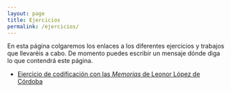 ```yaml
---
layout: page
title: Ejercicios
permalink: /ejercicios/
---
```


En esta página colgaremos los enlaces a los diferentes ejercicios y trabajos que llevaréis a cabo. De momento puedes escribir un mensaje dónde diga lo que contendrá este página. 

- [Ejercicio de codificación con las *Memorias* de Leonor López de Córdoba](https://github.com/miladvh/miladvh.github.io/blob/main/ejercicios/prueba.html)
